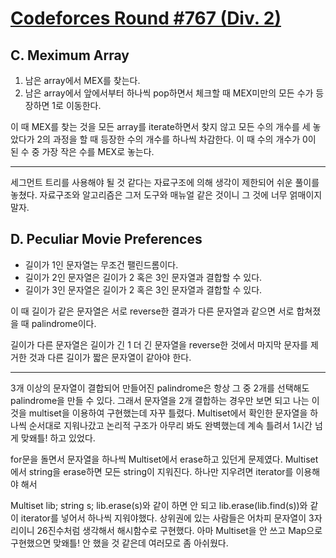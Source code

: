 
 

# [Codeforces Round #767 (Div. 2)](https://codeforces.com/contest/1629)

## C. Meximum Array

1. 남은 array에서 MEX를 찾는다.
2. 남은 array에서 앞에서부터 하나씩 pop하면서 체크할 때 MEX미만의 모든 수가 등장하면 1로 이동한다.

이 때 MEX를 찾는 것을 모든 array를 iterate하면서 찾지 않고 모든 수의 개수를 세 놓았다가 2의 과정을 할 때 등장한 수의 개수를 하나씩 차감한다. 이 때 수의 개수가 0이 된 수 중 가장 작은 수를 MEX로 놓는다.

---

세그먼트 트리를 사용해야 될 것 같다는 자료구조에 의해 생각이 제한되어 쉬운 풀이를 놓쳤다.
자료구조와 알고리즘은 그저 도구와 매뉴얼 같은 것이니 그 것에 너무 얽매이지 말자.

## D. Peculiar Movie Preferences

- 길이가 1인 문자열는 무조건 팰린드롬이다.
- 길이가 2인 문자열은 길이가 2 혹은 3인 문자열과 결합할 수 있다.
- 길이가 3인 문자열은 길이가 2 혹은 3인 문자열과 결합할 수 있다.

이 때 길이가 같은 문자열은 서로 reverse한 결과가 다른 문자열과 같으면 서로 합쳐졌을 때 palindrome이다.

길이가 다른 문자열은 길이가 긴 1 더 긴 문자열을 reverse한 것에서 마지막 문자를 제거한 것과 다른 길이가 짧은 문자열이 같아야 한다.

---

3개 이상의 문자열이 결합되어 만들어진 palindrome은 항상 그 중 2개를 선택해도 palindrome을 만들 수 있다.
그래서 문자열을 2개 결합하는 경우만 보면 되고 나는 이 것을 multiset을 이용하여 구현했는데 자꾸 틀렸다.
Multiset에서 확인한 문자열을 하나씩 순서대로 지워나갔고 논리적 구조가 아무리 봐도 완벽했는데 계속 틀려서 1시간 넘게 맞왜틀! 하고 있었다. 

for문을 돌면서 문자열을 하나씩 Multiset에서 erase하고 있던게 문제였다. Multiset에서 string을 erase하면 모든 string이 지워진다. 하나만 지우려면 iterator를 이용해야 해서

Multiset<string> lib;
string s;
lib.erase(s)와 같이 하면 안 되고 lib.erase(lib.find(s))와 같이 iterator를 넣어서 하나씩 지워야했다.
상위권에 있는 사람들은 어차피 문자열이 3자리이니 26진수처럼 생각해서 해시함수로 구현했다. 
아마 Multiset을 안  쓰고 Map으로 구현했으면 맞왜틀! 안 했을 것 같은데 여러모로 좀 아쉬웠다.